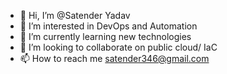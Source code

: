 - 👋 Hi, I’m @Satender Yadav
- 👀 I’m interested in DevOps and Automation
- 🌱 I’m currently learning new technologies
- 💞️ I’m looking to collaborate on public cloud/ IaC
- 📫 How to reach me satender346@gmail.com

<!---
satender346/satender346 is a ✨ special ✨ repository because its `README.md` (this file) appears on your GitHub profile.
You can click the Preview link to take a look at your changes.
--->
